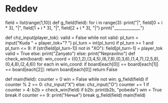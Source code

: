 # Reddev
field = list(range(1,10))
def g_field(field):
    for i in range(3):
        print("|", field[0 + i * 3], "|", field[1 + i * 3], "|", field[2 + i * 3], "|")
        print("_____________")

def chz_input(player_tok):
	valid = False
	while not valid:
		pl_turn = input("Kuda " + player_tok+"? ")
		pl_turn = int(pl_turn)
		if pl_turn >= 1 and pl_turn <= 9:
			if (str(field[pl_turn-1]) not in "XO"):
				field[pl_turn-1] = player_tok
				valid = True
			else:
				print("Zanyato")
		else:
			print("Nepravilno")
def check_win(board):
	win_coord = ((0,1,2),(3,4,5),(6,7,8),(0,3,6),(1,4,7),(2,5,8),(0,4,8),(2,4,6))
	for each in win_coord:
		if board[each[0]] == board[each[1]] == board[each[2]]:
			return board[each[0]]
	return False

def main(field):
	counter = 0
	win = False
	while not win:
		g_field(field)
		if counter % 2 == 0:
			chz_input("X")
		else:
			chz_input("O")
		counter += 1
		if counter > 4:
			b2b = check_win(field)
			if b2b:
				print(b2b, "pobeda")
				win = True
				break
		if counter == 9:
			print("Ничья")
			break
	g_field(field)
main(field)
